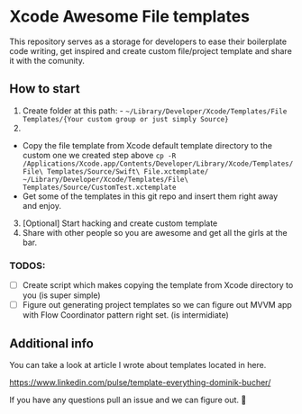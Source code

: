 # Xcode Awesome File templates

This repository serves as a storage for developers to ease their boilerplate code writing, get inspired and create custom file/project template and share it with the comunity.

## How to start

1. Create folder at this path: - `~/Library/Developer/Xcode/Templates/File Templates/{Your custom group or just simply Source}` 
1. 
- Copy the file template from Xcode default template directory to the custom one we created step above `cp -R /Applications/Xcode.app/Contents/Developer/Library/Xcode/Templates/File\ Templates/Source/Swift\ File.xctemplate/ ~/Library/Developer/Xcode/Templates/File\ Templates/Source/CustomTest.xctemplate`
- Get some of the templates in this git repo and insert them right away and enjoy.
3. [Optional] Start hacking and create custom template
4. Share with other people so you are awesome and get all the girls at the bar.

### TODOS: 

- [ ] Create script which makes copying the template from Xcode directory to you (is super simple)
- [ ] Figure out generating project templates so we can figure out MVVM app with Flow Coordinator pattern right set. (is intermidiate)

## Additional info
You can take a look at article I wrote about templates located in here. 

https://www.linkedin.com/pulse/template-everything-dominik-bucher/

If you have any questions pull an issue and we can figure out. 🤔
